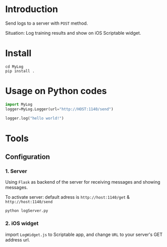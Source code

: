 # Introduction
Send logs to a server with `POST` method.

Situation: Log training results and show on iOS Scriptable widget.

# Install
```shell
cd MyLog
pip install .
```

# Usage on Python codes
```python
import MyLog
logger=MyLog.Logger(url="http://HOST:1140/send")

logger.log("hello world!")
```


# Tools
## Configuration
### 1. Server
Using `Flask` as backend of the server for receiving messages and showing messages.

To activate server: default adress is `http://host:1140/get` & `http://host:1140/send`
```
python logServer.py
```
### 2. iOS widget
import `LogWidget.js` to Scriptable app, and change `URL` to your server's GET address url.
